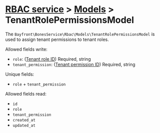 # [RBAC service](../README.md) > [Models](README.md) > TenantRolePermissionsModel

The `Bayfront\BonesService\Rbac\Models\TenantRolePermissionsModel` is used to assign tenant permissions to tenant roles.

Allowed fields write:

- `role`: ([Tenant role ID](tenantroles.md)) Required, string
- `tenant_permission`: ([Tenant permission ID](tenantpermissions.md)) Required, string

Unique fields:

- `role` + `tenant_permission`

Allowed fields read:

- `id`
- `role`
- `tenant_permission`
- `created_at`
- `updated_at`